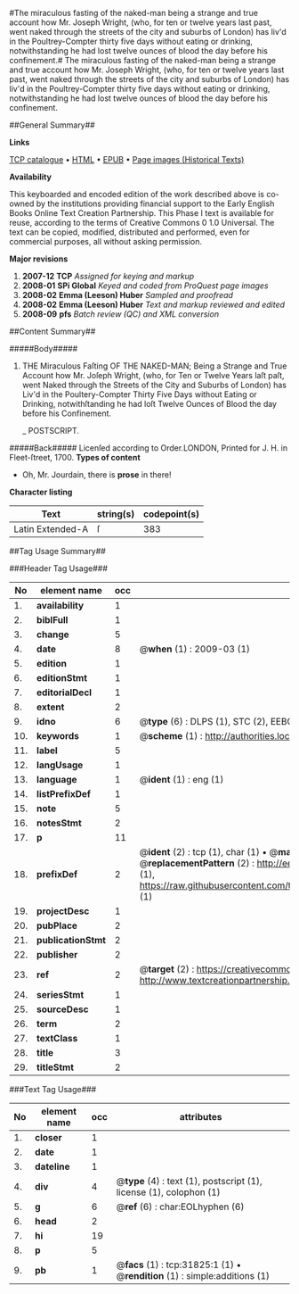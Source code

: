 #The miraculous fasting of the naked-man being a strange and true account how Mr. Joseph Wright, (who, for ten or twelve years last past, went naked through the streets of the city and suburbs of London) has liv'd in the Poultrey-Compter thirty five days without eating or drinking, notwithstanding he had lost twelve ounces of blood the day before his confinement.#
The miraculous fasting of the naked-man being a strange and true account how Mr. Joseph Wright, (who, for ten or twelve years last past, went naked through the streets of the city and suburbs of London) has liv'd in the Poultrey-Compter thirty five days without eating or drinking, notwithstanding he had lost twelve ounces of blood the day before his confinement.

##General Summary##

**Links**

[TCP catalogue](http://www.ota.ox.ac.uk/tcp/)  • 
[HTML](http://tei.it.ox.ac.uk/tcp/Texts-HTML/free/A50/A50981.html)  • 
[EPUB](http://tei.it.ox.ac.uk/tcp/Texts-EPUB/free/A50/A50981.epub) • 
[Page images (Historical Texts)](https://data.historicaltexts.jisc.ac.uk/view?pubId=eebo-99827407e&pageId=eebo-99827407e-31825-1)

**Availability**

This keyboarded and encoded edition of the
	       work described above is co-owned by the institutions
	       providing financial support to the Early English Books
	       Online Text Creation Partnership. This Phase I text is
	       available for reuse, according to the terms of Creative
	       Commons 0 1.0 Universal. The text can be copied,
	       modified, distributed and performed, even for
	       commercial purposes, all without asking permission.

**Major revisions**

1. __2007-12__ __TCP__ *Assigned for keying and markup*
1. __2008-01__ __SPi Global__ *Keyed and coded from ProQuest page images*
1. __2008-02__ __Emma (Leeson) Huber__ *Sampled and proofread*
1. __2008-02__ __Emma (Leeson) Huber__ *Text and markup reviewed and edited*
1. __2008-09__ __pfs__ *Batch review (QC) and XML conversion*

##Content Summary##

#####Body#####

1. THE Miraculous Faſting OF THE NAKED-MAN; Being a Strange and True Account how Mr. Joſeph Wright, (who, for Ten or Twelve Years laſt paſt, went Naked through the Streets of the City and Suburbs of London) has Liv'd in the Poultery-Compter Thirty Five Days without Eating or Drinking, notwithſtanding he had loſt Twelve Ounces of Blood the day before his Confinement.

    _ POSTSCRIPT.

#####Back#####
Licenſed according to Order.LONDON, Printed for J. H. in Fleet-ſtreet, 1700.
**Types of content**

  * Oh, Mr. Jourdain, there is **prose** in there!

**Character listing**


|Text|string(s)|codepoint(s)|
|---|---|---|
|Latin Extended-A|ſ|383|

##Tag Usage Summary##

###Header Tag Usage###

|No|element name|occ|attributes|
|---|---|---|---|
|1.|__availability__|1||
|2.|__biblFull__|1||
|3.|__change__|5||
|4.|__date__|8| @__when__ (1) : 2009-03 (1)|
|5.|__edition__|1||
|6.|__editionStmt__|1||
|7.|__editorialDecl__|1||
|8.|__extent__|2||
|9.|__idno__|6| @__type__ (6) : DLPS (1), STC (2), EEBO-CITATION (1), PROQUEST (1), VID (1)|
|10.|__keywords__|1| @__scheme__ (1) : http://authorities.loc.gov/ (1)|
|11.|__label__|5||
|12.|__langUsage__|1||
|13.|__language__|1| @__ident__ (1) : eng (1)|
|14.|__listPrefixDef__|1||
|15.|__note__|5||
|16.|__notesStmt__|2||
|17.|__p__|11||
|18.|__prefixDef__|2| @__ident__ (2) : tcp (1), char (1)  •  @__matchPattern__ (2) : ([0-9\-]+):([0-9IVX]+) (1), (.+) (1)  •  @__replacementPattern__ (2) : http://eebo.chadwyck.com/downloadtiff?vid=$1&page=$2 (1), https://raw.githubusercontent.com/textcreationpartnership/Texts/master/tcpchars.xml#$1 (1)|
|19.|__projectDesc__|1||
|20.|__pubPlace__|2||
|21.|__publicationStmt__|2||
|22.|__publisher__|2||
|23.|__ref__|2| @__target__ (2) : https://creativecommons.org/publicdomain/zero/1.0/ (1), http://www.textcreationpartnership.org/docs/. (1)|
|24.|__seriesStmt__|1||
|25.|__sourceDesc__|1||
|26.|__term__|2||
|27.|__textClass__|1||
|28.|__title__|3||
|29.|__titleStmt__|2||


###Text Tag Usage###

|No|element name|occ|attributes|
|---|---|---|---|
|1.|__closer__|1||
|2.|__date__|1||
|3.|__dateline__|1||
|4.|__div__|4| @__type__ (4) : text (1), postscript (1), license (1), colophon (1)|
|5.|__g__|6| @__ref__ (6) : char:EOLhyphen (6)|
|6.|__head__|2||
|7.|__hi__|19||
|8.|__p__|5||
|9.|__pb__|1| @__facs__ (1) : tcp:31825:1 (1)  •  @__rendition__ (1) : simple:additions (1)|
